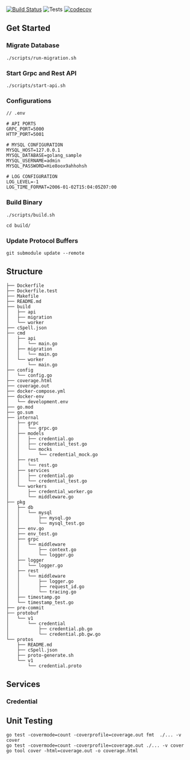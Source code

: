 [![Build Status](https://travis-ci.org/chanhlab/golang-service-example.svg?branch=master)](https://travis-ci.org/chanhlab/golang-service-example)
![Tests](https://github.com/chanhlab/golang-service-example/workflows/Tests/badge.svg)
[![codecov](https://codecov.io/gh/chanhlab/golang-service-example/branch/master/graph/badge.svg?token=S02QXOCQJ9)](https://codecov.io/gh/chanhlab/golang-service-example)

## Get Started

### Migrate Database

```
./scripts/run-migration.sh
```

### Start Grpc and Rest API

```
./scripts/start-api.sh
```

### Configurations

```
// .env

# API PORTS
GRPC_PORT=5000
HTTP_PORT=5001

# MYSQL CONFIGURATION
MYSQL_HOST=127.0.0.1
MYSQL_DATABASE=golang_sample
MYSQL_USERNAME=admin
MYSQL_PASSWORD=Hie8oox9ahhohsh

# LOG CONFIGURATION
LOG_LEVEL=-1
LOG_TIME_FORMAT=2006-01-02T15:04:05Z07:00
```

### Build Binary

```
./scripts/build.sh
```
```
cd build/
```

### Update Protocol Buffers

```
git submodule update --remote
```

## Structure

```
├── Dockerfile
├── Dockerfile.test
├── Makefile
├── README.md
├── build
│   ├── api
│   ├── migration
│   └── worker
├── cSpell.json
├── cmd
│   ├── api
│   │   └── main.go
│   ├── migration
│   │   └── main.go
│   └── worker
│       └── main.go
├── config
│   └── config.go
├── coverage.html
├── coverage.out
├── docker-compose.yml
├── docker-env
│   └── development.env
├── go.mod
├── go.sum
├── internal
│   ├── grpc
│   │   └── grpc.go
│   ├── models
│   │   ├── credential.go
│   │   ├── credential_test.go
│   │   └── mocks
│   │       └── credential_mock.go
│   ├── rest
│   │   └── rest.go
│   ├── services
│   │   ├── credential.go
│   │   └── credential_test.go
│   └── workers
│       ├── credential_worker.go
│       └── middleware.go
├── pkg
│   ├── db
│   │   └── mysql
│   │       ├── mysql.go
│   │       └── mysql_test.go
│   ├── env.go
│   ├── env_test.go
│   ├── grpc
│   │   └── middleware
│   │       ├── context.go
│   │       └── logger.go
│   ├── logger
│   │   └── logger.go
│   ├── rest
│   │   └── middleware
│   │       ├── logger.go
│   │       ├── request_id.go
│   │       └── tracing.go
│   ├── timestamp.go
│   └── timestamp_test.go
├── pre-commit
├── protobuf
│   └── v1
│       └── credential
│           ├── credential.pb.go
│           └── credential.pb.gw.go
└── protos
    ├── README.md
    ├── cSpell.json
    ├── proto-generate.sh
    └── v1
        └── credential.proto
```


## Services
### Credential

## Unit Testing

```
go test -covermode=count -coverprofile=coverage.out fmt  ./... -v cover
go test -covermode=count -coverprofile=coverage.out ./... -v cover
go tool cover -html=coverage.out -o coverage.html
```
